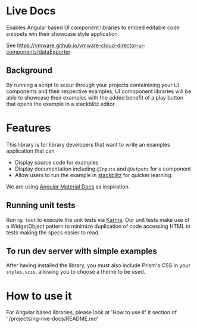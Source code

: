 # Live Docs

Enables Angular based UI component libraries to embed editable code snippets win their showcase style application.

See https://vmware.github.io/vmware-cloud-director-ui-components/dataExporter

## Background
By running a script to scour through your projects containining your UI components and their respective examples,
UI comoponent libraries will be able to showcase their examples with the added benefit of a play button that opens
the example in a stackblitz editor.

# Features

This library is for library developers that want to write an examples application that can

- Display source code for examples
- Display documentation including `@Inputs` and `@Outputs` for a component
- Allow users to run the example in [stackblitz](https://stackblitz.com/) for quicker learning.

We are using [Angular Material Docs](https://material.angular.io/components) as inspiration.

## Running unit tests

Run `ng test` to execute the unit tests via [Karma](https://karma-runner.github.io). Our unit tests make use
of a WidgetObject pattern to minimize duplication of code accessing HTML in tests making the specs easier to read.

## To run dev server with simple examples

After having installed the library, you must also include Prism's CSS in your `styles.scss`, allowing you to choose
a theme to be used.

# How to use it

For Angular based libraries, please look at 'How to use it' it section of './projects/ng-live-docs/README.md'
